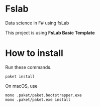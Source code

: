 # Fslab
Data science in F# using fsLab

This project is using **FsLab Basic Template**

# How to install
Run these commands. 
    
    paket install

On macOS, use
    
    mono .paket/paket.bootstrapper.exe
    mono .paket/paket.exe install
